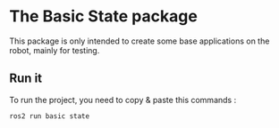 # The Basic State package

This package is only intended to create some base applications on the robot, mainly for testing.

## Run it
To run the project, you need to copy & paste this commands : 
```bash
ros2 run basic state 
